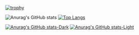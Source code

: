 [![trophy](https://github-profile-trophy.vercel.app/?username=k-syota&theme=onestar&column=7&margin-w=15&margin-h=15)](https://github.com/k-syota/github-profile-trophy)

![Anurag's GitHub stats](https://github-readme-stats.vercel.app/api?username=k-syota&show_icons=true&theme=tokyonight)
[![Top Langs](https://github-readme-stats.vercel.app/api/top-langs/?username=k-syota&layout=donut)](https://github.com/k-syota/github-readme-stats)


[![Anurag's GitHub stats-Dark](https://github-readme-stats.vercel.app/api?username=k-syota&show_icons=true&theme=dark#gh-dark-mode-only)](https://github.com/k-syota/github-readme-stats#gh-dark-mode-only)
[![Anurag's GitHub stats-Light](https://github-readme-stats.vercel.app/api?username=k-syota&show_icons=true&theme=default#gh-light-mode-only)](https://github.com/k-syota/github-readme-stats#gh-light-mode-only)

